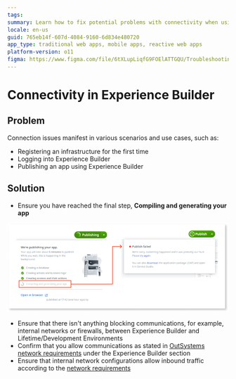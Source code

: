 ```yaml
---
tags:
summary: Learn how to fix potential problems with connectivity when using Experience Builder.
locale: en-us
guid: 765eb14f-607d-4084-9160-6d834e480720
app_type: traditional web apps, mobile apps, reactive web apps
platform-version: o11
figma: https://www.figma.com/file/6tXLupLiqfG9FOElATTGQU/Troubleshooting?type=design&node-id=3417%3A29&mode=design&t=9gkUWeliEMv62WuL-1
---
```


# Connectivity in Experience Builder

## Problem

Connection issues manifest in various scenarios and use cases, such as:

* Registering an infrastructure for the first time
* Logging into Experience Builder
* Publishing an app using Experience Builder

## Solution

* Ensure you have reached the final step, **Compiling and generating your app**

![Screenshot of publishing your app](images/publishing-app-eb.png  "Compiling and generating your app")

* Ensure that there isn't anything blocking communications, for example, internal networks or firewalls, between Experience Builder and Lifetime/Development Environments
* Confirm that you allow communications as stated in [OutSystems network requirements](https://success.outsystems.com/documentation/11/setup_and_maintain_your_outsystems_infrastructure/setting_up_outsystems/outsystems_network_requirements/#Experience-Builder) under the Experience Builder section
* Ensure that internal network configurations allow inbound traffic according to the [network requirements](https://success.outsystems.com/documentation/11/setup_and_maintain_your_outsystems_infrastructure/setting_up_outsystems/outsystems_network_requirements/#Network-environment-requirements)
